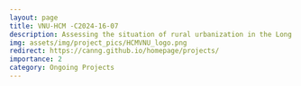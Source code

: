 ```yaml
---
layout: page
title: VNU-HCM -C2024-16-07
description: Assessing the situation of rural urbanization in the Long Xuyen Quadrangle under the impact of flood prevention dikes
img: assets/img/project_pics/HCMVNU_logo.png
redirect: https://canng.github.io/homepage/projects/
importance: 2
category: Ongoing Projects
---
```




